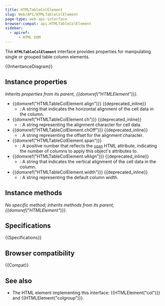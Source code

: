 ```yaml
---
title: HTMLTableColElement
slug: Web/API/HTMLTableColElement
page-type: web-api-interface
browser-compat: api.HTMLTableColElement
sidebar:
  - apiref:
      - HTML DOM
---
```


The **`HTMLTableColElement`** interface provides properties for manipulating single or grouped table column elements.

{{InheritanceDiagram}}

## Instance properties

_Inherits properties from its parent, {{domxref("HTMLElement")}}_.

- {{domxref("HTMLTableColElement.align")}} {{deprecated_inline}}
  - : A string that indicates the horizontal alignment of the cell data in the column.
- {{domxref("HTMLTableColElement.ch")}} {{deprecated_inline}}
  - : A string representing the alignment character for cell data.
- {{domxref("HTMLTableColElement.chOff")}} {{deprecated_inline}}
  - : A string representing the offset for the alignment character.
- {{domxref("HTMLTableColElement.span")}}
  - : A positive number that reflects the [`span`](/en-US/docs/Web/HTML/Reference/Elements/col#span) HTML attribute, indicating the number of columns to apply this object's attributes to.
- {{domxref("HTMLTableColElement.vAlign")}} {{deprecated_inline}}
  - : A string that indicates the vertical alignment of the cell data in the column.
- {{domxref("HTMLTableColElement.width")}} {{deprecated_inline}}
  - : A string representing the default column width.

## Instance methods

_No specific method; inherits methods from its parent, {{domxref("HTMLElement")}}_.

## Specifications

{{Specifications}}

## Browser compatibility

{{Compat}}

## See also

- The HTML element implementing this interface: {{HTMLElement("col")}} and {{HTMLElement("colgroup")}}.
